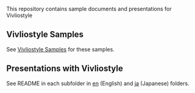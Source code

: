 This repository contains sample documents and presentations for Vivliostyle

## Vivliostyle Samples

See [Vivliostyle Samples](https://vivliostyle.org/samples/) for these samples.

## Presentations with Vivliostyle

See README in each subfolder in [en](https://github.com/vivliostyle/vivliostyle_doc/tree/gh-pages/en) (English) and [ja](https://github.com/vivliostyle/vivliostyle_doc/tree/gh-pages/ja) (Japanese) folders.
